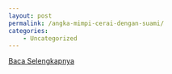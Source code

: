 ```yaml
---
layout: post
permalink: /angka-mimpi-cerai-dengan-suami/
categories:
    - Uncategorized
---
```


[Baca Selengkapnya](/09)